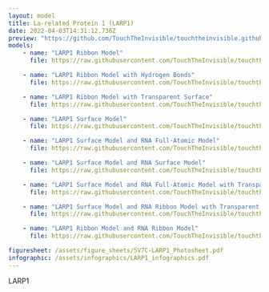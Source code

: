 ```yaml
---
layout: model
title: La-related Protein 1 (LARP1)
date: 2022-04-03T14:31:12.736Z
preview: "https://github.com/TouchTheInvisible/touchtheinvisible.github.io/blob/master/assets/img/5V7C-LARP1/5V7C-LARP1_Surface+RNA_Surface.png?raw=true" 
models:
    - name: "LARP1 Ribbon Model"
      file: https://raw.githubusercontent.com/TouchTheInvisible/touchtheinvisible.github.io/master/assets/models/5V7C-LARP1/5V7C-LARP1_Ribbon.dae

    - name: "LARP1 Ribbon Model with Hydrogen Bonds"
      file: https://raw.githubusercontent.com/TouchTheInvisible/touchtheinvisible.github.io/master/assets/models/5V7C-LARP1/5V7C-LARP1_Ribbon%2BHBonds.dae

    - name: "LARP1 Ribbon Model with Transparent Surface"
      file: https://raw.githubusercontent.com/TouchTheInvisible/touchtheinvisible.github.io/master/assets/models/5V7C-LARP1/5V7C-LARP1_Ribbon%2BImportantAA%2BTransparentSurface.dae

    - name: "LARP1 Surface Model"
      file: https://raw.githubusercontent.com/TouchTheInvisible/touchtheinvisible.github.io/master/assets/models/5V7C-LARP1/5V7C-LARP1_Surface.dae

    - name: "LARP1 Surface Model and RNA Full-Atomic Model"
      file: https://raw.githubusercontent.com/TouchTheInvisible/touchtheinvisible.github.io/master/assets/models/5V7C-LARP1/5V7C-LARP1_Surface%2BRNA_FullAtomic.dae

    - name: "LARP1 Surface Model and RNA Surface Model"
      file: https://raw.githubusercontent.com/TouchTheInvisible/touchtheinvisible.github.io/master/assets/models/5V7C-LARP1/5V7C-LARP1_Surface%2BRNA_Surface.dae

    - name: "LARP1 Surface Model and RNA Full-Atomic Model with Transparent Surface"
      file: https://raw.githubusercontent.com/TouchTheInvisible/touchtheinvisible.github.io/master/assets/models/5V7C-LARP1/5V7C-LARP1_Surface%2BRNA_FullAtomic%2BRNA_TransparentSurface.dae

    - name: "LARP1 Surface Model and RNA Ribbon Model with Transparent Surface"
      file: https://raw.githubusercontent.com/TouchTheInvisible/touchtheinvisible.github.io/master/assets/models/5V7C-LARP1/5V7C-LARP1_Surface%2BRNA_Ribbon%2BRNA_TransparentSurface.dae

    - name: "LARP1 Ribbon Model and RNA Ribbon Model"
      file: https://raw.githubusercontent.com/TouchTheInvisible/touchtheinvisible.github.io/master/assets/models/5V7C-LARP1/5V7C-LARP1_Ribbon%2BRNA_Ribbon%2BRNA_TransparentSurface.dae

figuresheet: /assets/figure_sheets/5V7C-LARP1_Photosheet.pdf
infographic: /assets/infographics/LARP1_infographics.pdf
---
```

LARP1
